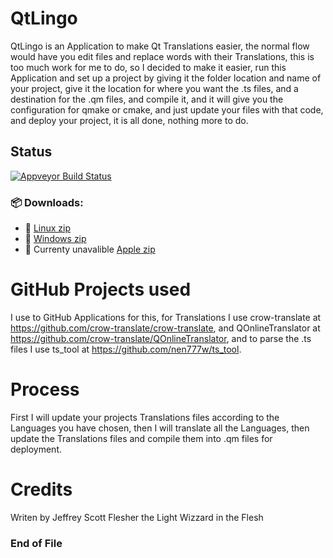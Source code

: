 # QtLingo
QtLingo is an Application to make Qt Translations easier,
the normal flow would have you edit files and replace words with their Translations,
this is too much work for me to do,
so I decided to make it easier,
run this Application and set up a project by giving it the folder location and name of your project,
give it the location for where you want the .ts files,
and a destination for the .qm files,
and compile it,
and it will give you the configuration for qmake or cmake,
and just update your files with that code,
and deploy your project,
it is all done, nothing more to do.

## Status
[![Appveyor Build Status](https://ci.appveyor.com/api/projects/status/j7htumuwfx31elf6?svg=true)](https://ci.appveyor.com/project/Light-Wizzard/qtlingo)

### :package: **Downloads:**
 - :penguin: [Linux zip](https://github.com/Light-Wizzard/QtLingo/releases/download/continuous/QtLingo-Ubuntu-Release-x86.zip)
 - :office: [Windows zip](https://github.com/Light-Wizzard/QtLingo/releases/download/continuous/QtLingo-Windows-Release-x86.zip)
 - :apple: Currenty unavalible [Apple zip](https://github.com/Light-Wizzard/QtLingo/releases/download/continuous/QtLingo.zip)
 
# GitHub Projects used
I use to GitHub Applications for this,
for Translations I use crow-translate at https://github.com/crow-translate/crow-translate,
and QOnlineTranslator at https://github.com/crow-translate/QOnlineTranslator,
and to parse the .ts files I use ts_tool at https://github.com/nen777w/ts_tool.

# Process
First I will update your projects Translations files according to the Languages you have chosen,
then I will translate all the Languages,
then update the Translations files and compile them into .qm files for deployment.

# Credits
Writen by Jeffrey Scott Flesher the Light Wizzard in the Flesh

### End of File
